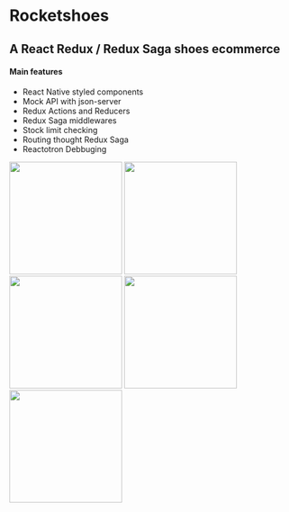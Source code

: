 # Rocketshoes
## A React Redux / Redux Saga shoes ecommerce

#### Main features
- React Native styled components
- Mock API with json-server
- Redux Actions and Reducers
- Redux Saga middlewares
- Stock limit checking
- Routing thought Redux Saga
- Reactotron Debbuging

<img src="/../master/screenshots/Home.png" width="200"> <img src="/../master/screenshots/Home_with_product.png" width="200">
<img src="/../master/screenshots/Cart.png" width="200">
<img src="/../master/screenshots/API_mock_products.png" width="200"> <img src="/../master/screenshots/API_mock_stock.png" width="200">
